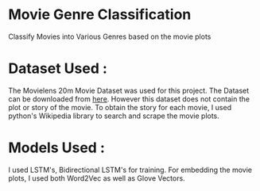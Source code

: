 # Movie Genre Classification
Classify Movies into Various Genres based on the movie plots

# Dataset Used : 
  The Movielens 20m Movie Dataset was used for this project. The Dataset can be downloaded from [here](http://files.grouplens.org/datasets/movielens/ml-20m.zip).
  However this dataset does not contain the plot or story of the movie. To obtain the story for each movie, I used python's Wikipedia library to search and scrape the movie plots.
  
 # Models Used : 
 I used LSTM's, Bidirectional LSTM's for training. For embedding the movie plots, I used both Word2Vec as well as Glove Vectors.
  
  
